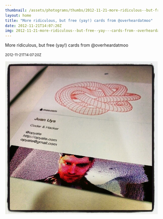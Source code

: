 ```yaml
---
thumbnail: /assets/photograms/thumbs/2012-11-21-more-ridiculous--but-free--yay---cards-from--overheardatmoo.jpg
layout: home
title: "More ridiculous, but free (yay!) cards from @overheardatmoo"
date: 2012-11-21T14:07:20Z
img: 2012-11-21-more-ridiculous--but-free--yay---cards-from--overheardatmoo.jpg
---
```


More ridiculous, but free (yay!) cards from @overheardatmoo

<small>2012-11-21T14:07:20Z</small>

![More ridiculous, but free (yay!) cards from @overheardatmoo](2012-11-21-more-ridiculous--but-free--yay---cards-from--overheardatmoo.jpg)
